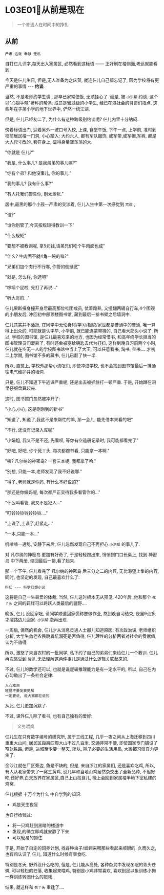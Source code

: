 # L03E01🐙从前是现在
> 一个普通人在时间中的挣扎

## 从前

	严肃 活泼 奉献 无私

自打仨儿识字,每天出入家属区,
必然看到这标语 —— 正好刷在楼侧面,老远就能看到.

今天是仨儿生日,
但是,无人准备为之庆贺, 
就连仨儿自己都忘记了,
因为学校将有更严重的事情 --- **约谈**.

当然, 不是老师约学生谈 , 那早已家常便饭, 无须挂心了.
而是, 被 `小洪帮` 约谈.
这个以"心狠手辣"著称的帮派.
成员是留过级的小学生,
经已在混社会的哥哥们指点,
这些年在子弟小学的地下世界中,
俨然一统江湖.

但是, 仨儿已经初二了, 为什么有这种跨级别约谈呢?
仨儿内里十分纳闷.

傍着标语出门, 迎着另外一波口号入校,
上课, 食堂午饭,
下午一点, 上学前, 准时到校前居民楼一门洞,
小心踏入:
大约六人, 都有军队服饰, 或军带,或军帽,军裤,
都是大人尺寸改的, 套在身上, 显得身量空荡荡的大.

"你就是 仨儿?"

"我是, 什么事儿? 是我弟弟的事儿嘛?"

"你有个弟? 和他没事儿, 你的事儿."

"我的事儿? 我有什么事?"

"有人托我们警告你, 别太嚣张."

居中,最黑的那个小孩一严肃的交涉着,
仨儿人生中第一次感觉到 `荒谬` ,

"谁?"

"谁你别管了,今天按规矩得教训一下"

"什么规矩"

"要想不被教训呢, 拿5元钱,请弟兄们吃个牛肉面也成"

"什么? 牛肉面不就4角一碗的嘛?"

"兄弟们加个肉行不行哪, 你管的倒挺宽"

"就是, 怎么样, 你选吧"

"啰嗦个屁啦, 先打了再说…"

"听大哥的..."

仨儿果断扭身撞开身后最高那位社团成员,
仗着路熟, 又撞翻两辆自行车,4个围观的小朋友后,
冲回初中部顶楼图书馆,
藏到最后一排书架之后墙洞中.

仨儿其实并不活跃, 在同学中无论身材/学习/相貌/家世都是普通中的普通, 
唯一算得上出众的, 可能就是认字早,
小学前, 就已能连蒙带猜的, 自己看大部头小说了.
所以, 学校的图书馆, 是仨儿最喜欢来的地方,
也因为经常借书, 和高年终学长担当的图书管理员们混熟了, 有时还会被塞给钥匙去代为打扫,
这样到晚自习前两个小时,
仨儿就在空无一人的学校图书馆中当上了大王,
可以任意看书, 淘书, 垒书....
才初二上学期, 图书馆不多的藏书, 仨儿已翻了快一半.

所以, 直觉上, 学校外那帮小流氓们, 即使冲进学校,
也不会找到图书馆最后一排通往电气维护井的墙洞.

只是, 仨儿不知道下午逃课严重呢,
还是出去被抓住打一顿严重.
于是, 开始蹲在洞里仔细盘算起来.

这时, 图书馆门忽然被冲开了:

"小心,小心, 这是刚刚到的新书"

"知道了, 知道了,我这不是来帮忙的嘛, 那一会儿, 能先借本来看的吧"

"不行, 还没有记录入库呢"

"小娟姐, 我又不是不还, 先看呗, 等你有空造册记录时, 我可能都看完了"

"好吧, 好吧, 你个死丫头, 每次都蹭书看, 只能拿一本啊."

"咦? 凡尔纳的神密岛? 一套三本呢, 我都拿了哈."

"别想, 只能一本,老师发现了我不好说哪."

"得了, 老师就是你妈, 有什么不好说的?"

"那还是你姨妈呢, 每次都严正交待我多看管你的..."

"什么叫看管, 我又不是犯人…"

"叮铃铃铃铃铃铃铃...."

"上课了,上课了,赶紧走…"

"一本,只能一本…"

叽喳喳一通乱, 安静下来后, 仨儿忽然发现自己不再担心 `小洪帮` 的事儿了.

对 凡尔纳的神密岛 更加有好奇了,
于是轻轻蹭出来,
悄悄到门口长桌上, 找到 神密岛 中下两册,
缩回最后一排,看了起来.

那一个下午, 仨儿看完了 凡尔纳的神密岛 后三分之二的内容, 无比渴望上集的内容,
同时, 也坚定的发现, 自己最喜欢什么了:

	科幻 --- 科学幻想小说

这将是自己一生最爱的体裁,
当然, 仨儿这时根本无从预见, 420年后,
他和那个 `死丫头` 之间的羁绊可以跨跃人类最后的疆野....

晚饭, 仨儿 没回家吃, 请同学顺道回家慌称要做作业,
熬到晚自习结束, 夜里9点多, 才溜路边儿回家.
`小洪帮` 没再出现.

一周后, 偶然的机会, 仨儿才从消息灵通人士那儿知道原因:
有次政治课,
老师组织分析, 大学生救老农民跳粪坑溺死是否值得,
仨儿理性的分析两者对社会的贡献值,
认为不值得.

所以, 激怒了来自农村的一批同学,
私下约了自己的弟弟们来给仨儿一个教训.
仨儿再次感受到 `荒谬` ,无法理解这两件事儿是通过什么逻辑关联起来的,

不过, 仨儿的数学还可以, 也就是说逻辑推理能力是有一定水平的,
所以, 自己在内心勾勒出了一条社会定律:

	人心难测
	轻易不要发表见解
	一定要说, 说大家都在说的

从此, 仨儿更加沉默了.

不过, 课外仨儿除了看书, 也有自己独有的爱好:
> 义务喂鸡

仨儿生在只有数字编号的研究所,
属于三线工程, 几乎一夜之间从上海迁移到四川重重大山间,
居民区距离四周大山不过几百米,
交通非常不便, 即使国家专门铺设了窄轨铁路,
但是, 进城至少要一整天,
所以, 除了必要的生活用品, 大家都习惯自力更生了.

金沙江就在厂区旁边, 鱼是不缺的,
但是, 来自浙江的家属们, 还是喜欢吃鸡,
所以, 有人从老家带来了一窝三黄鸡,
没几年和当地山鸡居然杂交出了全新品种,
不但好吃,还好养,白天放养在家属区,自己上山找食儿,
晚上会回到家属楼半地下室私建的鸡窝.

仨儿根据 十万个为什么 中自学到的知识:

- 鸡是天生夜盲

也自行检验过:

- 将一只鸡赶到黑暗的楼道中
- 发现,的确立即鸡就安静了下来
- 可以轻易的抓住

于是, 开始了自定的饲养计划, 找各种虫子/蚯蚓来喂那些看起来顺眼的.
久而久之, 也有鸡认识了 仨儿,
知道什么时候有零食吃.

特别是冬天, 野外没什么吃的,
但是, 仨儿能从高处, 各种旮旯中发现冬眠的青头苍蝇,
可以轻松的扫落, 收集起来喂鸡,
特别是小鸡非常喜欢, 
喜欢到足以象训练小狗一样训练转圈什么的把戏.

结果, 就这样和  `死丫头`  重逢了....









